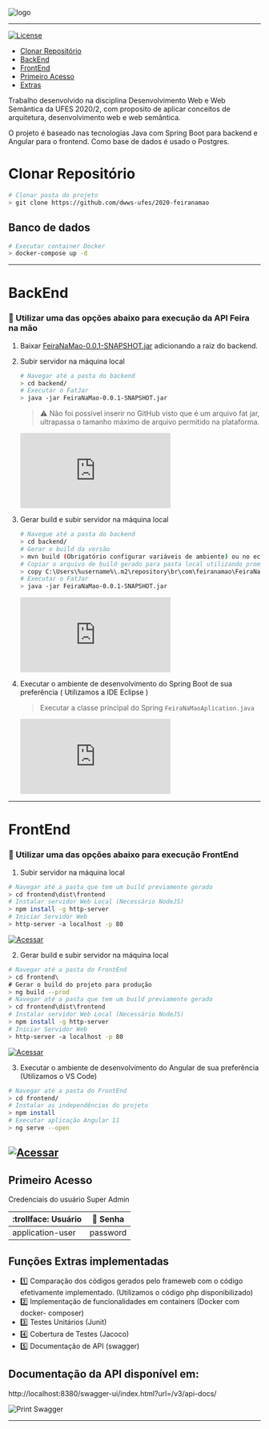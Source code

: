 ![logo](https://i.ibb.co/41jhpNj/68747470733a2f2f692e696d6775722e636f6d2f564f636d4636572e706e67-removebg-preview.png)

*****

[![License](https://img.shields.io/badge/license-MIT-blue.svg)](/LICENSE)

  * <a href="#clonar-repositório">Clonar Repositório</a>
  * <a href="#backend">BackEnd</a>
  * <a href="#frontend">FrontEnd</a>
  * <a href="#primeiro-acesso">Primeiro Acesso</a>
  * <a href="#funções-Extras-implementadas">Extras</a>

Trabalho desenvolvido na disciplina Desenvolvimento Web e Web Semântica da UFES 2020/2, com proposito de aplicar conceitos de arquitetura, desenvolvimento web e web semântica.

O projeto é baseado nas tecnologias Java com Spring Boot para backend e Angular para o frontend. Como base de dados é usado o Postgres.

# Clonar Repositório

```bash
# Clonar pasta do projeto
> git clone https://github.com/dwws-ufes/2020-feiranamao
```

## Banco de dados
```bash
# Executar container Docker
> docker-compose up -d
```
----
# BackEnd 
### :checkered_flag: Utilizar uma das opções abaixo para execução da API Feira na mão
1. Baixar  [FeiraNaMao-0.0.1-SNAPSHOT.jar]( https://drive.google.com/file/d/1UeypFa6dQNBXesuMpKAEj0-IP-n78J97/view?usp=sharing "Google Drive")
adicionando a raiz do backend. 
 
 1. Subir servidor na máquina local 
     ```bash
     # Navegar até a pasta do backend
     > cd backend/
     # Executar o FatJar
     > java -jar FeiraNaMao-0.0.1-SNAPSHOT.jar
     ```
     > :warning: Não foi possível inserir no GitHub visto que é um arquivo fat jar, ultrapassa o tamanho máximo de arquivo permitido na plataforma.
    
    [![Acessar](http://localhost:8380/swagger-ui/index.html?configUrl=/v3/api-docs/)](/localhost)
    
2.  Gerar build e subir servidor na máquina local
        
     ```bash
     # Navegue até a pasta do backend
     > cd backend/
     # Gerar o build da versão
     > mvn build (Obrigatório configurar variáveis de ambiente) ou no eclipse utilize a opção run as Maven Install 
     # Copiar o arquivo de build gerado para pasta local utilizando prompt de comando (CMD)
     > copy C:\Users\%username%\.m2\repository\br\com\feiranamao\FeiraNaMao\0.0.1-SNAPSHOT\FeiraNaMao-0.0.1-SNAPSHOT.jar FeiraNaMao-0.0.1-SNAPSHOT.jar 
     # Executar o FatJar
     > java -jar FeiraNaMao-0.0.1-SNAPSHOT.jar
     ```
      
    [![Acessar](http://localhost:8380/swagger-ui/index.html?configUrl=/v3/api-docs/)](/localhost)
    
3. Executar o ambiente de desenvolvimento do Spring Boot de sua preferência ( Utilizamos a IDE Eclipse ) 
     > Executar a classe principal do Spring `FeiraNaMaoAplication.java` 

   
    [![Acessar](http://localhost:8380/swagger-ui/index.html?configUrl=/v3/api-docs/)](/localhost)
    
----

# FrontEnd
### :checkered_flag: Utilizar uma das opções abaixo para execução FrontEnd


1. Subir servidor na máquina local
```bash
# Navegar até a pasta que tem um build previamente gerado
> cd frontend\dist\frontend
# Instalar servidor Web Local (Necessário NodeJS)
> npm install -g http-server
# Iniciar Servidor Web
> http-server -a localhost -p 80 
```
[![Acessar](http://localhost)](/localhost)

2. Gerar build e subir servidor na máquina local
```bash
# Navegar até a pasta do FrontEnd
> cd frontend\
# Gerar o build do projeto para produção
> ng build --prod
# Navegar até a pasta que tem um build previamente gerado
> cd frontend\dist\frontend
# Instalar servidor Web Local (Necessário NodeJS)
> npm install -g http-server
# Iniciar Servidor Web
> http-server -a localhost -p 80 
```
[![Acessar](http://localhost:4200)](/localhost)

3. Executar o ambiente de desenvolvimento do Angular de sua preferência (Utilizamos o VS Code)
```bash
# Navegar até a pasta do FrontEnd
> cd frontend/
# Instalar as independências do projeto
> npm install
# Executar aplicação Angular 11
> ng serve --open

```
[![Acessar](http://localhost:4200)](/localhost)
----
## Primeiro Acesso
Credenciais do usuário Super Admin

| :trollface: Usuário |:key: Senha |
| ------------- | ------------- |
| application-user  | password  |

## Funções Extras implementadas
* :one: Comparação dos códigos gerados pelo frameweb com o código efetivamente implementado. (Utilizamos o código php disponibilizado)
* :two: Implementação de funcionalidades em containers (Docker com docker- composer)
* :three: Testes Unitários    (Junit)  
* :four: Cobertura de Testes (Jacoco)
* :five: Documentação de API (swagger)

## Documentação da API disponível em: 
http://localhost:8380/swagger-ui/index.html?url=/v3/api-docs/

![Print Swagger](https://i.ibb.co/F3wCYG2/feiranamao.png)
**************
